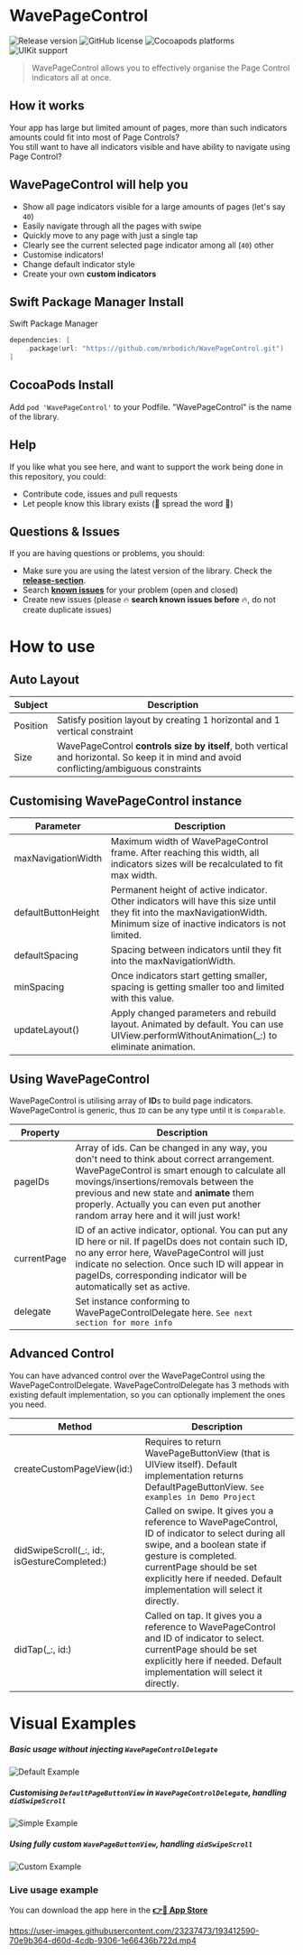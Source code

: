 # WavePageControl

![Release version](https://img.shields.io/github/v/release/mrbodich/WavePageControl)
![GitHub license](https://img.shields.io/github/license/mrbodich/WavePageControl)
![Cocoapods platforms](https://img.shields.io/badge/platform-iOS_13.0+-lightgrey)
![UIKit support](https://img.shields.io/badge/UIKit-compatible-green)

> WavePageControl allows you to effectively organise the Page Control indicators all at once.

 ## How it works

Your app has large but limited amount of pages, more than such indicators amounts could fit into most of Page Controls?\
You still want to have all indicators visible and have ability to navigate using Page Control?

 ## WavePageControl will help you

* Show all page indicators visible for a large amounts of pages (let's say `40`)
* Easily navigate through all the pages with swipe
* Quickly move to any page with just a single tap
* Clearly see the current selected page indicator among all (`40`) other
* Customise indicators!
 * Change default indicator style
 * Create your own **custom indicators**



 ## Swift Package Manager Install

 Swift Package Manager

 ```swift
 dependencies: [
     .package(url: "https://github.com/mrbodich/WavePageControl.git")
 ]
 ```


 ## CocoaPods Install

 Add `pod 'WavePageControl'` to your Podfile. "WavePageControl" is the name of the library.

 ## Help

 If you like what you see here, and want to support the work being done in this repository, you could:
 * Contribute code, issues and pull requests
 * Let people know this library exists (:rocket: spread the word :rocket:)


 ## Questions & Issues

 If you are having questions or problems, you should:

  - Make sure you are using the latest version of the library. Check the [**release-section**](https://github.com/mrbodich/WavePageControl/releases).
  - Search [**known issues**](https://github.com/mrbodich/WavePageControl/issues) for your problem (open and closed)
  - Create new issues (please :fire: **search known issues before** :fire:, do not create duplicate issues)


 # How to use

 ## Auto Layout

 Subject | Description
 --- | ---
 Position | Satisfy position layout by creating 1 horizontal and 1 vertical constraint
 Size | WavePageControl **controls size by itself**, both vertical and horizontal. So keep it in mind and avoid conflicting/ambiguous constraints

 ## Customising WavePageControl instance

 Parameter | Description
 --- | ---
 maxNavigationWidth | Maximum width of WavePageControl frame. After reaching this width, all indicators sizes will be recalculated to fit max width.
 defaultButtonHeight | Permanent height of active indicator. Other indicators will have this size until they fit into the maxNavigationWidth. Minimum size of inactive indicators is not limited.
 defaultSpacing | Spacing between indicators until they fit into the maxNavigationWidth.
 minSpacing | Once indicators start getting smaller, spacing is getting smaller too and limited with this value.
 updateLayout() | Apply changed parameters and rebuild layout. Animated by default. You can use UIView.performWithoutAnimation(_:) to eliminate animation.


 ## Using WavePageControl

 WavePageControl is utilising array of **ID**s to build page indicators.\
 WavePageControl is generic, thus `ID` can be any type until it is `Comparable`.


 Property | Description
 --- | ---
 pageIDs | Array of ids. Can be changed in any way, you don't need to think about correct arrangement. WavePageControl is smart enough to calculate all movings/insertions/removals between the previous and new state and **animate** them properly. Actually you can even put another random array here and it will just work!
 currentPage | ID of an active indicator, optional. You can put any ID here or nil. If pageIDs does not contain such ID, no any error here, WavePageControl will just indicate no selection. Once such ID will appear in pageIDs, corresponding indicator will be automatically set as active.
 delegate | Set instance conforming to WavePageControlDelegate here. `See next section for more info`


 ## Advanced Control

 You can have advanced control over the WavePageControl using the WavePageControlDelegate.
 WavePageControlDelegate has 3 methods with existing default implementation, so you can optionally implement the ones you need.

 Method | Description
 --- | ---
 createCustomPageView(id:) | Requires to return WavePageButtonView (that is UIView itself). Default implementation returns DefaultPageButtonView. `See examples in Demo Project`
 didSwipeScroll(_:, id:, isGestureCompleted:) | Called on swipe. It gives you a reference to WavePageControl, ID of indicator to select during all swipe, and a boolean state if gesture is completed. currentPage should be set explicitly here if needed. Default implementation will select it directly.
 didTap(_:, id:) | Called on tap. It gives you a reference to WavePageControl and ID of indicator to select. currentPage should be set explicitly here if needed. Default implementation will select it directly.


 # Visual Examples

 ##### Basic usage without injecting `WavePageControlDelegate`

 ![Default Example](https://user-images.githubusercontent.com/23237473/193407648-afdc083a-3f6a-4a2c-89b2-109a76daa79e.gif)

 ##### Customising `DefaultPageButtonView` in `WavePageControlDelegate`, handling `didSwipeScroll`

 ![Simple Example](https://user-images.githubusercontent.com/23237473/193407654-45683389-1b12-40ba-86f6-a4834de09540.gif)

 ##### Using fully custom `WavePageButtonView`, handling `didSwipeScroll`

 ![Custom Example](https://user-images.githubusercontent.com/23237473/193407661-ffa14672-4cd5-4748-b3df-a40803d0fafa.gif)

 ### Live usage example
 You can download the app here in the [**:point_right::iphone: App Store**](https://apps.apple.com/us/app/to-the-shop/id1542572914)

 https://user-images.githubusercontent.com/23237473/193412590-70e9b364-d60d-4cdb-9306-1e66436b722d.mp4
